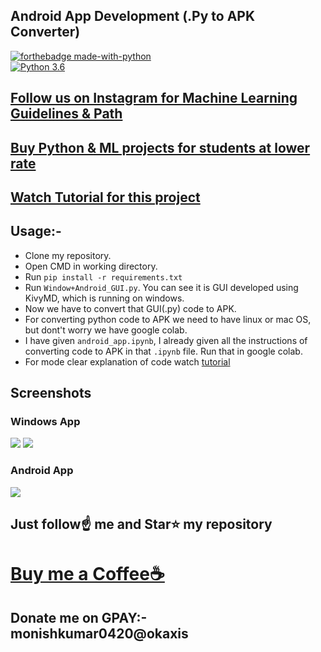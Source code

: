 ##  Android App Development (.Py to APK Converter)

[![forthebadge made-with-python](http://ForTheBadge.com/images/badges/made-with-python.svg)](https://www.python.org/)                 
[![Python 3.6](https://img.shields.io/badge/python-3.6-blue.svg)](https://www.python.org/downloads/release/python-360/)   

## [Follow us on Instagram for Machine Learning Guidelines & Path](https://www.instagram.com/monishkumar7_/)
## [Buy Python & ML projects for students at lower rate](https://www.instamojo.com/kushalbhavsar1820)
## [Watch Tutorial for this project](https://youtu.be/mUdnjNGePZw)

## Usage:-

- Clone my repository.
- Open CMD in working directory.
- Run `pip install -r requirements.txt`
- Run `Window+Android_GUI.py`. You can see it is GUI developed using KivyMD, which is running on windows. 
- Now we have to convert that GUI(.py) code to APK.
- For converting python code to APK we need to have linux or mac OS, but dont't worry we have google colab.
- I have given `android_app.ipynb`, I already given all the instructions of converting code to APK in that `.ipynb` file. Run that in google colab.
- For mode clear explanation of code watch [tutorial](https://youtu.be/mUdnjNGePZw)

## Screenshots

### Windows App 
<img src="https://github.com/Spidy20/Python_To_APK/blob/master/Screenshot%20(81).png">
<img src="https://github.com/Spidy20/Python_To_APK/blob/master/Screenshot%20(82).png">

### Android App
<img src="https://github.com/Spidy20/Python_To_APK/blob/master/and.jpg">

## Just follow☝️ me and Star⭐ my repository 

# [Buy me a Coffee☕](https://www.buymeacoffee.com/monishkumal)
## Donate me on GPAY:- monishkumar0420@okaxis
